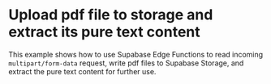 # Upload pdf file to storage and extract its pure text content

This example shows how to use Supabase Edge Functions to read incoming `multipart/form-data` request, write pdf files to Supabase Storage, and extract the pure text content for further use.
